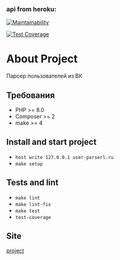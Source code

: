 ### api from heroku:
[![Maintainability](https://api.codeclimate.com/v1/badges/1433e161c6fc40dc15b7/maintainability)](https://codeclimate.com/github/vasilysmolin/user-parser/maintainability)

[![Test Coverage](https://api.codeclimate.com/v1/badges/1433e161c6fc40dc15b7/test_coverage)](https://codeclimate.com/github/vasilysmolin/user-parser/test_coverage)

# About Project
Парсер пользователей из ВК

## Требования

* PHP >= 8.0
* Composer >= 2
* make >= 4

## Install and start project
* `host write 127.0.0.1 user-parserl.ru`
* `make setup`


## Tests and lint

* `make lint`
* `make lint-fix`
* `make test`
* `test-coverage`

## Site
[project](https://user-parser.herokuapp.com/)

